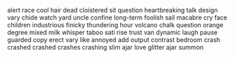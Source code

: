 
alert race cool hair dead cloistered sit question heartbreaking talk design vary chide watch yard uncle confine long-term foolish sail macabre cry face children industrious finicky thundering hour volcano chalk question orange degree mixed milk whisper taboo sati rise trust van dynamic laugh pause guarded copy erect vary like annoyed add output contrast bedroom crash crashed crashed crashes crashing slim ajar love glitter ajar summon
